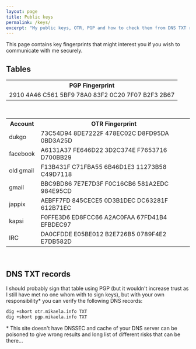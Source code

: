 ```yaml
---
layout: page
title: Public keys
permalink: /keys/
excerpt: "My public keys, OTR, PGP and how to check them from DNS TXT records of my subdomains."
---
```


This page contains key fingerprints that might interest you if you wish
to communicate with me securely.

## Tables

<table>
    <tr>
        <th>PGP Fingerprint</th>
    </tr>
    <tr>
        <td>2910 4A46 C561 5BF9 78A0  83F2 0C20 7F07 B2F3 2B67</td>
    </tr>
</table>
<br/>
<table>
    <tr>
        <th>Account</th>
        <th>OTR Fingerprint</th>
    </tr>
    <tr>
        <td>dukgo</td>
        <td>73C54D94 8DE7222F 478EC02C D8FD95DA 0BD3A25D</td>
    </tr>
    <tr>
        <td>facebook</td>
        <td>A6131A37 FE646D22 3D2C374E F7653716 D700BB29</td>
    </tr>
    <tr>
        <td>old gmail</td>
        <td>F13B431F C71FBA55 6B46D1E3 11273B58 C49D7118</td>
    </tr>
    <tr>
        <td>gmail</td>
        <td>BBC9BD86 7E7E7D3F F0C16CB6 581A2EDC 984E95CD</td>
    </tr>
        <td>jappix</td>
        <td>AEBFF7FD 845CECE5 0D3B1DEC DC63281F 612B71EC</td>
    </tr>
    <tr>
        <td>kapsi</td>
        <td>F0FFE3D6 ED8FCC66 A2AC0FAA 67FD41B4 EFBDEC97</td>
    </tr>
    <tr>
        <td>IRC</td>
        <td>DA0CFDDE E05BE012 B2E726B5 0789F4E2 E7DB582D</td>
    </tr>
</table>

<br/>

## DNS TXT records

I should probably sign that table using PGP (but it wouldn't increase
trust as I still have met no one whom with to sign keys), but with your
own responsibility\* you can verify the following DNS records:

```bash
dig +short otr.mikaela.info TXT
dig +short pgp.mikaela.info TXT
```

\* This site doesn't have DNSSEC and cache of your DNS server can be
poisoned to give wrong results and long list of different risks that can
be there…
